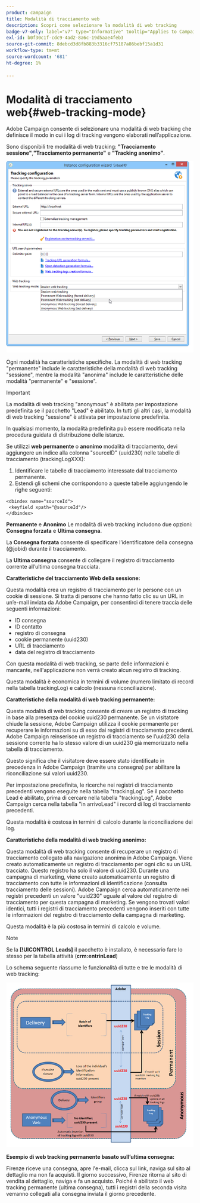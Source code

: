 ```yaml
---
product: campaign
title: Modalità di tracciamento web
description: Scopri come selezionare la modalità di web tracking
badge-v7-only: label="v7" type="Informative" tooltip="Applies to Campaign Classic v7 only"
exl-id: b0f30c1f-cdc9-4ad2-8a6c-19d5aae4feb3
source-git-commit: 8debcd3d8fb883b3316cf75187a86bebf15a1d31
workflow-type: tm+mt
source-wordcount: '681'
ht-degree: 1%

---
```


# Modalità di tracciamento web{#web-tracking-mode}



Adobe Campaign consente di selezionare una modalità di web tracking che definisce il modo in cui i log di tracking vengono elaborati nell’applicazione.

Sono disponibili tre modalità di web tracking: **&quot;Tracciamento sessione&quot;**,**&quot;Tracciamento permanente&quot;** e **&quot;Tracking anonimo&quot;**.

![](assets/s_ncs_install_deployment_wiz_tracking_mode.png)

Ogni modalità ha caratteristiche specifiche. La modalità di web tracking &quot;permanente&quot; include le caratteristiche della modalità di web tracking &quot;sessione&quot;, mentre la modalità &quot;anonima&quot; include le caratteristiche delle modalità &quot;permanente&quot; e &quot;sessione&quot;.

>[!IMPORTANT]
>
>La modalità di web tracking &quot;anonymous&quot; è abilitata per impostazione predefinita se il pacchetto &quot;Lead&quot; è abilitato. In tutti gli altri casi, la modalità di web tracking &quot;sessione&quot; è attivata per impostazione predefinita.
>
>In qualsiasi momento, la modalità predefinita può essere modificata nella procedura guidata di distribuzione delle istanze.

Se utilizzi **web permanente** o **anonimo** modalità di tracciamento, devi aggiungere un indice alla colonna &quot;sourceID&quot; (uuid230) nelle tabelle di tracciamento (trackingLogXXX):

1. Identificare le tabelle di tracciamento interessate dal tracciamento permanente.
1. Estendi gli schemi che corrispondono a queste tabelle aggiungendo le righe seguenti:

```
<dbindex name="sourceId">
 <keyfield xpath="@sourceId"/>
</dbindex>
```

**Permanente** e **Anonimo** Le modalità di web tracking includono due opzioni: **Consegna forzata** e **Ultima consegna**.

La **Consegna forzata** consente di specificare l’identificatore della consegna (@jobid) durante il tracciamento.

La **Ultima consegna** consente di collegare il registro di tracciamento corrente all’ultima consegna tracciata.

**Caratteristiche del tracciamento Web della sessione:**

Questa modalità crea un registro di tracciamento per le persone con un cookie di sessione. Si tratta di persone che hanno fatto clic su un URL in un’e-mail inviata da Adobe Campaign, per consentirci di tenere traccia delle seguenti informazioni:

* ID consegna
* ID contatto
* registro di consegna
* cookie permanente (uuid230)
* URL di tracciamento
* data del registro di tracciamento

Con questa modalità di web tracking, se parte delle informazioni è mancante, nell&#39;applicazione non verrà creato alcun registro di tracking.

Questa modalità è economica in termini di volume (numero limitato di record nella tabella trackingLog) e calcolo (nessuna riconciliazione).

**Caratteristiche della modalità di web tracking permanente:**

Questa modalità di web tracking consente di creare un registro di tracking in base alla presenza del cookie uuid230 permanente. Se un visitatore chiude la sessione, Adobe Campaign utilizza il cookie permanente per recuperare le informazioni su di esso dai registri di tracciamento precedenti. Adobe Campaign reinserisce un registro di tracciamento se l’uuid230 della sessione corrente ha lo stesso valore di un uuid230 già memorizzato nella tabella di tracciamento.

Questo significa che il visitatore deve essere stato identificato in precedenza in Adobe Campaign (tramite una consegna) per abilitare la riconciliazione sui valori uuid230.

Per impostazione predefinita, le ricerche nei registri di tracciamento precedenti vengono eseguite nella tabella &quot;trackingLog&quot;. Se il pacchetto Lead è abilitato, prima di cercare nella tabella &quot;trackingLog&quot;, Adobe Campaign cerca nella tabella &quot;in arrivoLead&quot; i record di log di tracciamento precedenti.

Questa modalità è costosa in termini di calcolo durante la riconciliazione dei log.

**Caratteristiche della modalità di web tracking anonimo:**

Questa modalità di web tracking consente di recuperare un registro di tracciamento collegato alla navigazione anonima in Adobe Campaign. Viene creato automaticamente un registro di tracciamento per ogni clic su un URL tracciato. Questo registro ha solo il valore di uuid230. Durante una campagna di marketing, viene creato automaticamente un registro di tracciamento con tutte le informazioni di identificazione (consulta tracciamento delle sessioni). Adobe Campaign cerca automaticamente nei registri precedenti un valore &quot;uuid230&quot; uguale al valore del registro di tracciamento per questa campagna di marketing. Se vengono trovati valori identici, tutti i registri di tracciamento precedenti vengono inseriti con tutte le informazioni del registro di tracciamento della campagna di marketing.

Questa modalità è la più costosa in termini di calcolo e volume.

>[!NOTE]
>
>Se la **[!UICONTROL Leads]** il pacchetto è installato, è necessario fare lo stesso per la tabella attività (**crm:entrinLead**)

Lo schema seguente riassume le funzionalità di tutte e tre le modalità di web tracking:

![](assets/s_ncs_install_deployment_wiz_tracking_schema_mode.png)

**Esempio di web tracking permanente basato sull’ultima consegna:**

Firenze riceve una consegna, apre l&#39;e-mail, clicca sul link, naviga sul sito al dettaglio ma non fa acquisti. Il giorno successivo, Firenze ritorna al sito di vendita al dettaglio, naviga e fa un acquisto. Poiché è abilitato il web tracking permanente (ultima consegna), tutti i registri della seconda visita verranno collegati alla consegna inviata il giorno precedente.
